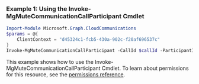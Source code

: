 ### Example 1: Using the Invoke-MgMuteCommunicationCallParticipant Cmdlet
```powershell
Import-Module Microsoft.Graph.CloudCommunications
$params = @{
	ClientContext = "d45324c1-fcb5-430a-902c-f20af696537c"
}
Invoke-MgMuteCommunicationCallParticipant -CallId $callId -ParticipantId $participantId -BodyParameter $params
```
This example shows how to use the Invoke-MgMuteCommunicationCallParticipant Cmdlet.
To learn about permissions for this resource, see the [permissions reference](/graph/permissions-reference).
